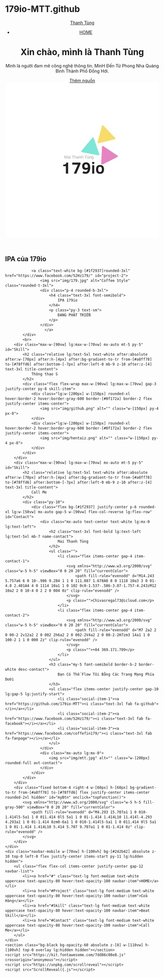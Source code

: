 # 179io-MTT.github
<!DOCTYPE html>
<html lang="en">

<head>
    <meta charset="UTF-8">
    <meta http-equiv="X-UA-Compatible" content="IE=edge">
    <meta name="viewport" content="width=device-width, initial-scale=1.0">
    <meta name="google-site-verification" content="7oRb1mz6b36yH71bU4W9_-Q0RGdW2RhlUpDQ5Y3DGfw" />
    <meta name="facebook-domain-verification" content="mkiddxmoh9v84vek04vz472wd41n2f" />
    <meta name="msvalidate.01" content="719E848983AA37F4AA3A04B3616E1F9F" />
    <meta name="keywords" content="Mai Thanh Tùng (179io), 179io, 179io">
    <meta name="description" content="Mai Thanh Tùng (179io)">
    <meta name="author" content="Mai Thanh Tùng (179io)">
    <meta name="viewport" content="width=device-width, initial-scale=1.0">
    <meta name="geo.region" content="VN">
    <meta property="og:locale" content="vi_VN">
    <meta name="title" content="Mai Thanh Tùng (179io)">
    <meta name="description" content="Chào mừng bạn đến với Website của 179io.">
    <meta property="og:title" content="Mai Thanh Tùng (179io)" />
    <meta property="og:description" content="Chào mừng bạn" />
    <!-- Open Graph / Facebook -->
    <meta property="og:type" content="website">
    <meta property="og:url" content="https://github.com/179io-MTT/179.github.git">
    <meta property="og:title" content="Mai Thanh Tùng (179io)">
    <meta property="og:description" content="Chào mừng bạn đến với Website của 179io">
    <link rel="shortlink" href="https://github.com/179io-MTT/179.github.git">
    <meta name="twitter:site" content="@179io">
    <meta property="og:url" content="https://github.com/179io-MTT/179.github.git">
    <meta name="theme-color" content="#D0E6A5">
    <link rel="preconnect" href="https://fonts.googleapis.com">
    <link rel="preconnect" href="https://fonts.gstatic.com" crossorigin>
    <link href="https://fonts.googleapis.com/css2?family=Josefin+Sans:wght@300;400;600;700&display=swap" rel="stylesheet">
    <link rel="stylesheet" href="Untitled-1.css">
    <title>Mai Thanh Tùng</title>
<body class="scroll-smooth scrollbar">
    <div id="root" class="relative bg-[#0f172a]">
        <header class="relative header">
            <nav class="navbar max-w-[90vw] lg:max-w-[70vw] w-full mx-auto lg:py-10 flex items-center justify-between py-8">
                <div class="relative">
                    <a href="#" class="relative lg:text-3xl font-semibold text-white logo z-[5] text-2xl">
                        Thanh Tùng
                    </a>
                    <div class="absolute lg:w-[56px] lg:h-[56px] bg-gradient-to-br from-[#4AC29A] to-[#BDFFF3] rounded-xl origin-bottom -rotate-12 z-[1] content-none lg:top-[-10px] top-[-5px] lg:right-[-20px] right-[-10px] w-[46px] h-[46px]"></div>
                </div>
                <ul class="items-center hidden lg:flex gap-9">
                    <li><a href="https://github.com/179io-MTT/179.github.git" class="text-lg font-medium text-white uppercase text-opacity-80 hover:text-opacity-100">HOME</a></li>
                </ul>
                <div class="z-20 block lg:hidden menu-mobile-btn">
                </div>
            </nav>
            <div class="lg:max-w-[70vw] w-full mx-auto py-10 flex items-center lg:justify-between lg:mt-10 flex-col-reverse max-w-[90vw] lg:flex-row">
                <div class="relative">
                    <div class="w-20 h-20 rounded-full absolute bg-[#6a5af9] bg-opacity-50 scale-[3] z-[5] left-10 top-10 blur-2xl pointer-events-none"></div>
                    <div class="z-[5] relative" id="header-text">
                        <h1 class="text-3xl font-semibold leading-normal text-white lg:text-5xl">
                            <span class="block">Xin chào, mình là</span> <span class="font-bold text-transparent bg-clip-text bg-gradient-to-r from-[#B3FFAB] to-[#12FFF7] lg:text-7xl text-4xl">Thanh Tùng</span>
                        </h1>
                        <p class="py-6 text-sm leading-relaxed text-white lg:text-xl">
                            <span class="lg:block">Mình là người đam mê<span class="hover:text-transparent hover:bg-clip-text hover:bg-gradient-to-r from-[#4AC29A] to-[#BDFFF3] hover:duration-300 hover:ease-in-out"> công nghệ thông tin</span>. MìnH Đến Từ Phong Nha
                            Quảng Bình
                            </span> <span class="hover:text-transparent hover:bg-clip-text hover:bg-gradient-to-r from-[#4AC29A] to-[#BDFFF3] hover:duration-300 hover:ease-in-out">Thành Phố Đồng Hới</span>.
                        </p>
                        <div class="pb-10 mt-6">
                            <a class="relative inline-flex items-center justify-center w-full px-10 py-4 text-base font-semibold text-white cursor-pointer font-mont rounded-xl button-effect bg-gradient-to-tr from-[#fc6c8f] to-[#ffb86c] sm:w-auto" href="https://github.com/179io-MTT/IPA-179io"
                                src="img/179.jpg" style="width: 125px; height: 125px" class="filter">
                            Thêm nguồn
                            </a>
                        </div>
                    </div>
                </div>
                <div class="lg:pb-[80px] pb-[45px]">
                    <img src="img/mtt.jpg" alt="My image" class="max-w-[250px] lg:max-w-[500px] rounded-[40px] origin-bottom -rotate-12" id="header-image">
                </div>
            </div>
        </header>
        <div class="max-w-[90vw] lg:max-w-[70vw] mx-auto lg:mt-20 lg:py-10" id="Project">
            <h2 class="relative lg:text-5xl text-white after:absolute after:w-[70px] after:h-[4px] after:bg-gradient-to-tr from-[#a8ff78] to-[#78ffd6] after:bottom-[-7px] after:left-0 mb-9 z-10 after:z-[4] text-3xl title-content">
                IPA của 179io
            </h2>
            <div class="lg:max-w-[50vw] w-full mx-auto flex flex-col lg:gap-10 max-w-[90vw] gap-5">


                <a class="text-white bg-[#1f2937]rounded-3xl" href="https://www.facebook.com/52Hz179/" id="project-2">
                    <img src="img/179.jpg" alt="Coffee Style" class="rounded-t-3xl">
                    <div class="p-4 rounded-b-3xl">
                        <h4 class="text-3xl font-semibold">
                            IPA 179io
                        </h4>
                        <p class="py-3 text-sm">
                            ĐANG PHÁT TRIỂN
                        </p>
                    </div>
                      </a>
            </div>
            <br>
        <div class="max-w-[90vw] lg:max-w-[70vw] mx-auto mt-5 py-5" id="Skill">
            <h2 class="relative lg:text-5xl text-white after:absolute after:w-[70px] after:h-[4px] after:bg-gradient-to-tr from-[#a8ff78] to-[#78ffd6] after:bottom-[-7px] after:left-0 mb-9 z-10 after:z-[4] text-3xl title-content">
                Thông thạo S
            </h2>
            <div class="flex flex-wrap max-w-[90vw] lg:max-w-[70vw] gap-3 justify-center py-8 skill-item">
                <div class="lg:w-[200px] w-[150px] rounded-xl hover:border-2 hover:border-gray-600 border-[#0f172a] border-2 flex justify-center items-center">
                    <img src="img/github.png" alt="" class="w-[150px] py-4 px-8">
                </div>
                <div class="lg:w-[200px] w-[150px] rounded-xl hover:border-2 hover:border-gray-600 border-[#0f172a] border-2 flex justify-center items-center">
                    <img src="img/hentaiz.png" alt="" class="w-[150px] py-4 px-8">
                </div>
            </div>
        </div>
        <div class="max-w-[90vw] lg:max-w-[70vw] mx-auto mt-5 py-5" id="Skill">
            <h2 class="relative lg:text-5xl text-white after:absolute after:w-[70px] after:h-[4px] after:bg-gradient-to-tr from-[#a8ff78] to-[#78ffd6] after:bottom-[-7px] after:left-0 mb-9 z-10 after:z-[4] text-3xl title-content">
                Call Me
            </h2>
            <div class="py-10">
                <div class="flex bg-[#1f2937] justify-center p-6 rounded-xl lg:w-[50vw] mx-auto gap-5 w-[90vw] flex-col-reverse lg:flex-row" id="Contact">
                    <div class="mx-auto text-center text-white lg:mx-0 lg:text-left">
                        <h2 class="text-3xl font-bold lg:text-left lg:text-5xl mb-7 name-contact">
                            Mai Thanh Tùng
                        </h2>
                        <ul class="">
                            <li class="flex items-center gap-4 item-contact-1">
                                <svg xmlns="http://www.w3.org/2000/svg" class="w-5 h-5" viewBox="0 0 20 20" fill="currentColor">
                                    <path fill-rule="evenodd" d="M14.243 5.757a6 6 0 10-.986 9.284 1 1 0 111.087 1.678A8 8 0 1118 10a3 3 0 01-4.8 2.401A4 4 0 1114 10a1 1 0 102 0c0-1.537-.586-3.07-1.757-4.243zM12 10a2 2 0 10-4 0 2 2 0 004 0z" clip-rule="evenodd" />
                                </svg>
                                <p class="">Chivasregal73@icloud.com</p>
                            </li>
                            <li class="flex items-center gap-4 item-contact-2">
                                <svg xmlns="http://www.w3.org/2000/svg" class="w-5 h-5" viewBox="0 0 20 20" fill="currentColor">
                                    <path fill-rule="evenodd" d="M7 2a2 2 0 00-2 2v12a2 2 0 002 2h6a2 2 0 002-2V4a2 2 0 00-2-2H7zm3 14a1 1 0 100-2 1 1 0 000 2z" clip-rule="evenodd" />
                                </svg>
                                <p class="">+84 369.171.709</p>
                            </li>
                        </ul>
                        <h3 class="my-5 font-semibold border-b-2 border-white desc-contact">
                            Bạn Có Thế Flow Tôi Bằng Các Trang Mạng Phía Dưới
                        </h3>
                        <ul class="flex items-center justify-center gap-10 lg:gap-5 lg:justify-start">
                            <li class="social-item-1"><a href="https://github.com/179io-MTT"><i class="text-3xl fab fa-github"></i></a></li>
                            <li class="social-item-2"><a href="https://www.facebook.com/52Hz179/"><i class="text-3xl fab fa-facebook"></i></a></li>
                            <li class="social-item-3"><a href="https://www.facebook.com/coffefin179/"><i class="text-3xl fab fa-fanpage"></i></a></li>
                        </ul>
                    </div>
                    <div class="mx-auto lg:mx-0">
                        <img src="img/mtt.jpg" alt="" class="w-[200px] rounded-full avt-contact">
                    </div>
                </div>
            </div>
        </div>
        <div class="fixed bottom-4 right-4 w-[60px] h-[60px] bg-gradient-to-tr from-[#a8ff78] to-[#78ffd6] flex justify-center items-center rounded-2xl hidden" id="myBtn" onclick="topFunction()">
            <svg xmlns="http://www.w3.org/2000/svg" class="w-5 h-5 fill-gray-500" viewBox="0 0 20 20" fill="currentColor">
                <path fill-rule="evenodd" d="M4.293 15.707a1 1 0 010-1.414l5-5a1 1 0 011.414 0l5 5a1 1 0 01-1.414 1.414L10 11.414l-4.293 4.293a1 1 0 01-1.414 0zm0-6a1 1 0 010-1.414l5-5a1 1 0 011.414 0l5 5a1 1 0 01-1.414 1.414L10 5.414 5.707 9.707a1 1 0 01-1.414 0z" clip-rule="evenodd" />
            </svg>
        </div>
    </div>
    <div class="navbar-mobile w-[70vw] h-[100vh] bg-[#242b42] absolute z-10 top-0 left-0 flex justify-center items-start py-11 lg:hidden hidden">
        <ul class="flex flex-col items-center justify-center gap-12 navbar-list">
            <li><a href="#" class="text-lg font-medium text-white uppercase text-opacity-80 hover:text-opacity-100 navbar-item">HOME</a></li>
            <li><a href="#Project" class="text-lg font-medium text-white uppercase text-opacity-80 hover:text-opacity-100 navbar-item">Cửa Hàng</a></li>
            <li><a href="#Skill" class="text-lg font-medium text-white uppercase text-opacity-80 hover:text-opacity-100 navbar-item">Beat Skill</a></li>
            <li><a href="#Contact" class="text-lg font-medium text-white uppercase text-opacity-80 hover:text-opacity-100 navbar-item">Call Me</a></li>
        </ul>
    </div>
    <section class="bg-black bg-opacity-60 absolute z-[8] w-[110vw] h-[100vh] top-0 overlay lg:hidden hidden"></section>
    <script src="https://kit.fontawesome.com/7dd86c08e8.js" crossorigin="anonymous"></script>
    <script src="https://unpkg.com/scrollreveal"></script>
    <script src="ScrollReveal({.js"></script>
</body>

</html>
